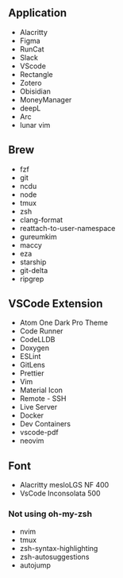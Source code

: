 ## Application

- Alacritty
- Figma
- RunCat
- Slack
- VScode
- Rectangle
- Zotero
- Obisidian 
- MoneyManager
- deepL
- Arc
- lunar vim

## Brew

- fzf
- git
- ncdu
- node
- tmux
- zsh
- clang-format
- reattach-to-user-namespace
- gureumkim
- maccy
- eza
- starship
- git-delta
- ripgrep

## VSCode Extension

- Atom One Dark Pro Theme
- Code Runner
- CodeLLDB
- Doxygen
- ESLint
- GitLens
- Prettier
- Vim
- Material Icon
- Remote - SSH
- Live Server
- Docker
- Dev Containers
- vscode-pdf
- neovim

## Font

- Alacritty mesloLGS NF 400
- VsCode Inconsolata 500

### Not using oh-my-zsh

- nvim
- tmux
- zsh-syntax-highlighting
- zsh-autosuggestions
- autojump
